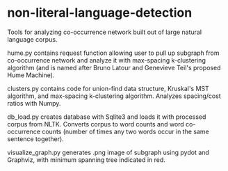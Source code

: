 # non-literal-language-detection


Tools for analyzing co-occurrence network built out of large natural language corpus.

hume.py contains request function allowing user to pull up subgraph from co-occurrence network and analyze it with max-spacing k-clustering algorithm (and is named after Bruno Latour and Genevieve Teil's proposed Hume Machine).

clusters.py contains code for union-find data structure, Kruskal's MST algorithm, and max-spacing k-clustering algorithm. Analyzes spacing/cost ratios with Numpy.

db_load.py creates database with Sqlite3 and loads it with processed corpus from NLTK. Converts corpus to word counts and word co-occurrence counts (number of times any two words occur in the same sentence together).

visualize_graph.py generates .png image of subgraph using pydot and Graphviz, with minimum spanning tree indicated in red.
